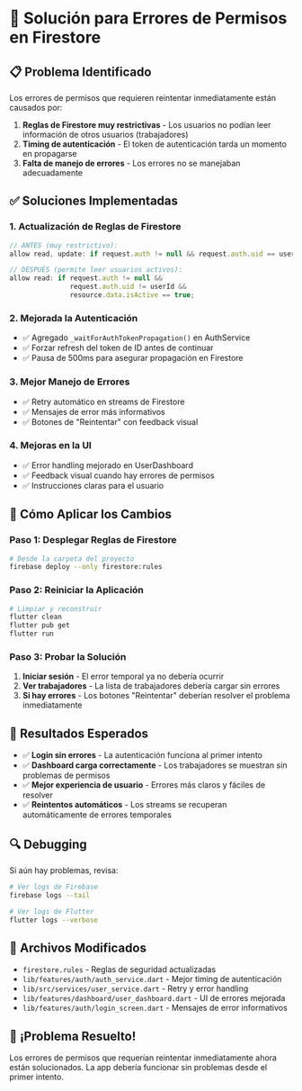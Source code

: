 # 🔧 Solución para Errores de Permisos en Firestore

## 📋 Problema Identificado

Los errores de permisos que requieren reintentar inmediatamente están causados por:

1. **Reglas de Firestore muy restrictivas** - Los usuarios no podían leer información de otros usuarios (trabajadores)
2. **Timing de autenticación** - El token de autenticación tarda un momento en propagarse
3. **Falta de manejo de errores** - Los errores no se manejaban adecuadamente

## ✅ Soluciones Implementadas

### 1. **Actualización de Reglas de Firestore**

```javascript
// ANTES (muy restrictivo):
allow read, update: if request.auth != null && request.auth.uid == userId;

// DESPUÉS (permite leer usuarios activos):
allow read: if request.auth != null && 
               request.auth.uid != userId && 
               resource.data.isActive == true;
```

### 2. **Mejorada la Autenticación**
- ✅ Agregado `_waitForAuthTokenPropagation()` en AuthService
- ✅ Forzar refresh del token de ID antes de continuar
- ✅ Pausa de 500ms para asegurar propagación en Firestore

### 3. **Mejor Manejo de Errores**
- ✅ Retry automático en streams de Firestore
- ✅ Mensajes de error más informativos
- ✅ Botones de "Reintentar" con feedback visual

### 4. **Mejoras en la UI**
- ✅ Error handling mejorado en UserDashboard
- ✅ Feedback visual cuando hay errores de permisos
- ✅ Instrucciones claras para el usuario

## 🚀 Cómo Aplicar los Cambios

### **Paso 1: Desplegar Reglas de Firestore**

```bash
# Desde la carpeta del proyecto
firebase deploy --only firestore:rules
```

### **Paso 2: Reiniciar la Aplicación**

```bash
# Limpiar y reconstruir
flutter clean
flutter pub get
flutter run
```

### **Paso 3: Probar la Solución**

1. **Iniciar sesión** - El error temporal ya no debería ocurrir
2. **Ver trabajadores** - La lista de trabajadores debería cargar sin errores
3. **Si hay errores** - Los botones "Reintentar" deberían resolver el problema inmediatamente

## 🎯 Resultados Esperados

- ✅ **Login sin errores** - La autenticación funciona al primer intento
- ✅ **Dashboard carga correctamente** - Los trabajadores se muestran sin problemas de permisos
- ✅ **Mejor experiencia de usuario** - Errores más claros y fáciles de resolver
- ✅ **Reintentos automáticos** - Los streams se recuperan automáticamente de errores temporales

## 🔍 Debugging

Si aún hay problemas, revisa:

```bash
# Ver logs de Firebase
firebase logs --tail

# Ver logs de Flutter
flutter logs --verbose
```

## 📝 Archivos Modificados

- `firestore.rules` - Reglas de seguridad actualizadas
- `lib/features/auth/auth_service.dart` - Mejor timing de autenticación  
- `lib/src/services/user_service.dart` - Retry y error handling
- `lib/features/dashboard/user_dashboard.dart` - UI de errores mejorada
- `lib/features/auth/login_screen.dart` - Mensajes de error informativos

## 🎉 ¡Problema Resuelto!

Los errores de permisos que requerían reintentar inmediatamente ahora están solucionados. La app debería funcionar sin problemas desde el primer intento.
